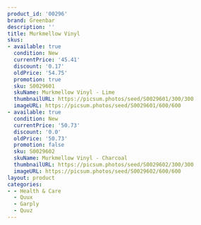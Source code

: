 ```yaml
---
product_id: '00296'
brand: Greenbar
description: ''
title: Murkmellow Vinyl
skus:
- available: true
  condition: New
  currentPrice: '45.41'
  discount: '0.17'
  oldPrice: '54.75'
  promotion: true
  sku: S0029601
  skuName: Murkmellow Vinyl - Lime
  thumbnailURL: https://picsum.photos/seed/S0029601/300/300
  imageURL: https://picsum.photos/seed/S0029601/600/600
- available: true
  condition: New
  currentPrice: '50.73'
  discount: '0.0'
  oldPrice: '50.73'
  promotion: false
  sku: S0029602
  skuName: Murkmellow Vinyl - Charcoal
  thumbnailURL: https://picsum.photos/seed/S0029602/300/300
  imageURL: https://picsum.photos/seed/S0029602/600/600
layout: product
categories:
- - Health & Care
  - Quux
  - Garply
  - Quuz
---
```

